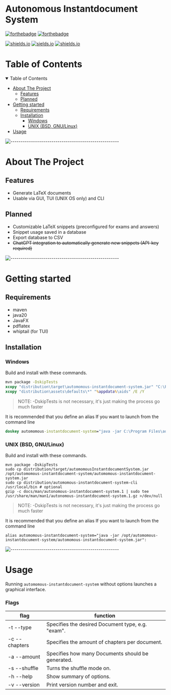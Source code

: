 # Autonomous Instantdocument System

[![forthebadge](https://forthebadge.com/images/badges/made-with-java.svg)](https://forthebadge.com)
[![forthebadge](http://forthebadge.com/images/badges/built-with-love.svg)](http://forthebadge.com)

[![shields.io](https://img.shields.io/github/license/j0giwa/automomous-instantdokument-system)](https://img.shields.io/github/license/j0giwa/automomous-instantdokument-system)
[![sields.io](https://img.shields.io/github/stars/j0giwa/automomous-instantdokument-system)](https://img.shields.io/github/stars/j0giwa/automomous-instantdokument-system)
[![shields.io](https://img.shields.io/github/issues/j0giwa/automomous-instantdokument-system)](https://img.shields.io/github/issues/j0giwa/automomous-instantdokument-system)

Table of Contents
=============================

<details open="open">
<summary>Table of Contents</summary>

- [About The Project](#about-the-project)
  - [Features](#features)
  - [Planned](#planned)
- [Getting started](#getting-started)
  - [Requirements](#requirements)
  - [Installation](#installation)
    - [Windows](#windows)
    - [UNIX (BSD, GNU/Linux)](#UNIX-BSD-GNULinux)
- [Usage](#usage)

</details>

![-----------------------------------------------------](https://raw.githubusercontent.com/andreasbm/readme/master/assets/lines/rainbow.png)

About The Project
=============================

## Features

- Generate LaTeX documents
- Usable via GUI, TUI (UNIX OS only) and CLI

## Planned

- Customizable LaTeX snippets (preconfigured for exams and answers)
- Snippet usage saved in a database
- Export database to CSV
- ~~ChatGPT integration to automatically generate new snippets (API-key required)~~

![-----------------------------------------------------](https://raw.githubusercontent.com/andreasbm/readme/master/assets/lines/rainbow.png)

Getting started
=============================

## Requirements

- maven
- java20
- JavaFX
- pdflatex
- whiptail (for TUI)

## Installation

### Windows

Build and install with these commands.

``` bat
mvn package -DskipTests
xcopy "distribution\target\automomous-instantdocument-system.jar" "C:\Program Files\automomous-instantdocument-system.jar" /Y
xcopy "distribution\assets\defaults\*" "%appdata%\aids" /E /Y
```

> NOTE: -DskipTests is not necessary, it's just making the process go much faster

It is recommended that you define an alias If you want to launch from the command line

``` bat
doskey automomous-instantdocument-system="java -jar C:\Program Files\automomous-instantdocument-system.jar"
```

### UNIX (BSD, GNU/Linux)

Build and install with these commands.

``` shell
mvn package -DskipTests
sudo cp distribution/target/automomousInstantdocumentSystem.jar /opt/automomous-instantdocument-system/automomous-instantdocument-system.jar
sudo cp distribution/automomous-instantdocument-system-cli /usr/local/bin # optional
gzip -c docs/man/autonomous-instantdocument-system.1 | sudo tee /usr/share/man/man1/autonomous-instantdocument-system.1.gz >/dev/null
```

> NOTE: -DskipTests is not necessary, it's just making the process go much faster

It is recommended that you define an alias If you want to launch from the command line

``` shell
alias automomous-instantdocument-system="java -jar /opt/automomous-instantdocument-system/automomous-instantdocument-system.jar":
```

![-----------------------------------------------------](https://raw.githubusercontent.com/andreasbm/readme/master/assets/lines/rainbow.png)

Usage
=============================

Running `automomous-instantdocument-system` without options launches a graphical interface.

### Flags

| flag          | function                           |
| ------------- | ---------------------------------- |
| -t --type <type> | Specifies the desired Document type, e.g. "exam". |
| -c --chapters <chapters> | Specifies the amount of chapters per document.
| -a --amount <amount> | Specifies how many Documents should be generated.
| -s --shuffle | Turns the shuffle mode on. |
| -h --help | Show summary of options. |
| -v --version | Print version number and exit. |
